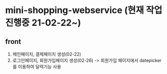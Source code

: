# mini-shopping-webservice (현재 작업 진행중 21-02-22~)

## front
1. 메인페이지, 결제페이지 생성(02-22) 
2. 로그인페이지, 회원가입페이지 생성(02-26)
-> 회원가입 페이지에서 datepicker를 이용하여 달력기능 사용
